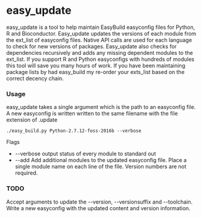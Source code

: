 # easy_update
easy_update is a tool to help maintain EasyBuild easyconfig files for Python, R and Bioconductor. Easy_update updates the versions of each module from the ext_list of easyconfig files. Native API calls are used for each language to check for new versions of packages. Easy_update also checks for dependencies recursively and adds any missing dependent modules to the ext_list. If you support R and Python easyconfigs with hundreds of modules this tool will save you many hours of work. If you have been maintaining package lists by had easy_build my re-order your exts_list based on the correct decency chain. 

### Usage
easy_update takes a single argument which is the path to an easyconfig
file.  A new easyconfig is written written to the same filename with the file extension of .update

~~~
./easy_build.py Python-2.7.12-foss-2016b --verbose
~~~
Flags
* --verbose output status of every module to standard out
* --add <filename>  Add additional modules to the updated easyconfig file. Place a single module name on each line of the file. Version numbers are not required.

### TODO
Accept arguments to update the --version, --versionsuffix and --toolchain. Write a new easyconfig with the updated content and version information.  
